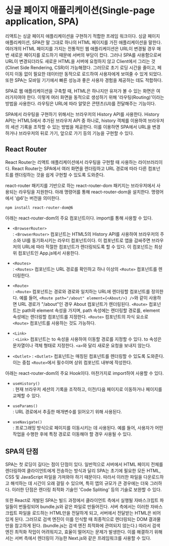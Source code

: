# 싱글 페이지 애플리케이션(Single-page application, SPA)

리액트는 싱글 페이지 애플리케이션을 구현하기 적합한 프레임 워크이다. 싱글 페이지 애플리케이션, SPA란 말 그대로 하나의 HTML 페이지를 가진 애플리케이션을 말한다. 여러개의 HTML 페이지를 가지는 전통적인 웹 애플리케이션은 URL이 변경될 경우 매번 새로운 페이지를 로드하기 때문에 서버의 부담이 컸다. 그러나 SPA를 사용함으로써 URL이 변경되더라도 새로운 HTML을 서버에 요청하지 않고 Client에서 그리는 것(Clinet Side Rendering, CSR)이 가능해졌다. 그러므로 초기 로딩 시간을 줄이고, 페이지 이동 없이 필요한 데이터만 동적으로 로드하여 사용자에게 보여줄 수 있게 되었다. 또한 SPA는 모바일 기기에서 빠른 성능과 좋은 사용자 경험을 제공하는 데도 적합하다.

SPA로 웹 애플리케이션을 구축할 때, HTML은 하나지만 유저가 볼 수 있는 화면은 여러가지여야 한다. 이렇게 여러 화면을 동적으로 생성하기 위해 '라우팅(Routing)'이라는 방법을 사용한다. 라우팅은 URL에 따라 알맞은 콘텐츠(UI)를 전달해주는 기능이다.

SPA에서 라우팅을 구현하기 위해서는 브라우저의 History API를 사용한다. History API는 HTML5에서 추가된 브라우저 API 중 하나로, history 객체를 이용하여 브라우저의 세션 기록을 조작할 수 있는 방법을 제공한다. 이를 이용하면 SPA에서 URL을 변경하거나 브라우저의 뒤로 가기, 앞으로 가기 등의 기능을 구현할 수 있다.

## React Router

React Router는 리액트 애플리케이션에서 라우팅을 구현할 때 사용하는 라이브러리이다. React Router는 SPA에서 여러 화면을 렌더링하고 URL 경로에 따라 다른 컴포넌트를 렌더링하는 것을 쉽게 구현할 수 있도록 도와준다.

react-router 패키지를 기반으로 하는 react-router-dom 패키지는 브라우저에서 사용되는 라우팅을 지원한다. 아래 명령어를 통해 react-router-dom을 설치한다. 명령어에서 '@6'는 버전을 의미한다.

```bash
npm install react-router-dom@6
```

아래는 react-router-dom의 주요 컴포넌트이다. import를 통해 사용할 수 있다.

- `<BrowserRouter>`  
  : `<BrowserRouter>` 컴포넌트는 HTML5의 History API를 사용하여 브라우저의 주소와 UI를 동기화시키는 라우터 컴포넌트이다. 이 컴포넌트로 앱을 감싸주면 브라우저의 URL에 따라 적절한 컴포넌트가 렌더링되도록 할 수 있다. 이 컴포넌트는 최상위 컴포넌트인 App.js에서 사용한다.

- `<Routes>`  
  : `<Routes>` 컴포넌트는 URL 경로를 확인하고 하나 이상의 `<Route>` 컴포넌트를 렌더링한다.

- `<Route>`  
  : `<Route>` 컴포넌트는 경로와 경로와 일치하는 URL에 렌더링할 컴포넌트를 정의한다. 예를 들어, `<Route path="/about" element={<About/>} />`와 같이 사용하면 URL 경로가 "/about"인 경우 About 컴포넌트가 렌더링된다. `<Route>` 컴포넌트는 path와 element 속성을 가지며, path 속성에는 렌더링할 경로를, element 속성에는 렌더링할 컴포넌트를 지정한다. `<Route>` 컴포넌트의 자식 요소로 `<Route>` 컴포넌트를 사용하는 것도 가능하다.

- `<Link>`  
  : `<Link>` 컴포넌트는 to 속성을 사용하여 이동할 경로를 지정할 수 있다. to 속성은 문자열이나 객체 형태로 지정한다. `<a>`와 달리 새로운 요청을 보내지 않는다.

- `<Outlet>`
  : `<Outlet>` 컴포넌트는 매칭된 컴포넌트를 렌더링할 수 있도록 도와준다. 이는 중첩 `<Route>`에서 필수이며 상위 컴포넌트 내부에 작성한다.

아래는 react-router-dom의 주요 Hook이다. 마찬가지로 import하여 사용할 수 있다.

- `useHistory()`  
  : 현재 브라우저 세션의 기록을 조작하고, 이전/다음 페이지로 이동하거나 페이지를 교체할 수 있다.

- `useParams()`  
  : URL 경로에서 추출한 매개변수를 읽어오기 위해 사용된다.

- `useNavigate()`  
  : 프로그래밍 방식으로 페이지를 이동시키는 데 사용된다. 예를 들어, 사용자가 어떤 작업을 수행한 후에 특정 경로로 이동해야 할 경우 사용될 수 있다.

## SPA의 단점

SPA는 첫 로딩이 길다는 점이 단점이 있다. 일반적으로 서버에서 HTML 페이지 전체를 렌더링하여 클라이언트에게 전송하는 방식과 달리 SPA는 초기에 필요한 모든 HTML, CSS 및 JavaScript 파일을 가져와야 하기 때문이다. 따라서 이러한 파일을 다운로드하고 해석하는 데 시간이 오래 걸릴 수 있으며, 특히 앱의 규모가 큰 경우에는 더욱 그러하다. 이러한 단점은 렌더링 최적화 기술인 'Code Spliting' 등의 기술로 보완할 수 있다.

또한 React로 개발된 SPA는 빌드 과정에서 클라이언트 측에서 실행될 자바스크립트 파일들이 번들링되어 bundle.js와 같은 파일로 만들어진다. 서버 측에서는 이러한 자바스크립트 파일을 로드하는 HTML만을 전달하게 되고, 서버에서 전달받는 HTML은 비어있게 된다. 그러므로 검색 엔진이 이를 인식할 때 최종적으로 렌더링되는 DOM 결과물만을 참고하게 된다. (bundle.js는 검색 엔진 최적화에 관여되지 않는다.) 따라서 검색 엔진 최적화 작업이 어려워지고, 효율이 떨어지는 문제가 발생한다. 이를 해결하기 위해서는 서버 측에서 렌더링이 가능한 Next.js와 같은 프레임워크를 사용할 수 있다.
